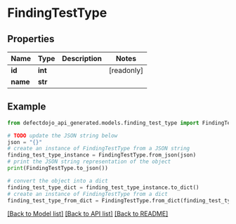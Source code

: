 # FindingTestType


## Properties

Name | Type | Description | Notes
------------ | ------------- | ------------- | -------------
**id** | **int** |  | [readonly] 
**name** | **str** |  | 

## Example

```python
from defectdojo_api_generated.models.finding_test_type import FindingTestType

# TODO update the JSON string below
json = "{}"
# create an instance of FindingTestType from a JSON string
finding_test_type_instance = FindingTestType.from_json(json)
# print the JSON string representation of the object
print(FindingTestType.to_json())

# convert the object into a dict
finding_test_type_dict = finding_test_type_instance.to_dict()
# create an instance of FindingTestType from a dict
finding_test_type_from_dict = FindingTestType.from_dict(finding_test_type_dict)
```
[[Back to Model list]](../README.md#documentation-for-models) [[Back to API list]](../README.md#documentation-for-api-endpoints) [[Back to README]](../README.md)


